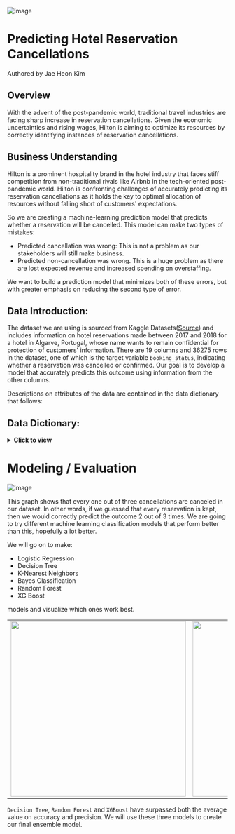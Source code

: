 ![image](https://user-images.githubusercontent.com/122312679/224463306-25ef0c20-006a-49f7-bb80-1553a6b01af4.png)

# Predicting Hotel Reservation Cancellations
Authored by Jae Heon Kim
## Overview
With the advent of the post-pandemic world, traditional travel industries are facing sharp increase in reservation cancellations. Given the economic uncertainties and rising wages, Hilton is aiming to optimize its resources by correctly identifying instances of reservation cancellations.
## Business Understanding
Hilton is a prominent hospitality brand in the hotel industry that faces stiff competition from non-traditional rivals like Airbnb in the tech-oriented post-pandemic world. Hilton is confronting challenges of accurately predicting its reservation cancellations as it holds the key to optimal allocation of resources without falling short of customers' expectations. 


So we are creating a machine-learning prediction model that predicts whether a reservation will be cancelled. This model can make two types of mistakes:
- Predicted cancellation was wrong: This is not a problem as our stakeholders will still make business.
- Predicted non-cancellation was wrong. This is a huge problem as there are lost expected revenue and increased spending on overstaffing.

We want to build a prediction model that minimizes both of these errors, but with greater emphasis on reducing the second type of error.

## Data Introduction:

The dataset we are using is sourced from Kaggle Datasets([Source](https://www.kaggle.com/datasets/ahsan81/hotel-reservations-classification-dataset "source")) and includes information on hotel reservations made between 2017 and 2018 for a hotel in Algarve, Portugal, whose name wants to remain confidential for protection of customers' information. There are 19 columns and 36275 rows in the dataset, one of which is the target variable `booking_status`, indicating whether a reservation was cancelled or confirmed. Our goal is to develop a model that accurately predicts this outcome using information from the other columns.

Descriptions on attributes of the data are contained in the data dictionary that follows:

## Data Dictionary:
<details>
  <summary><strong>Click to view</strong></summary>
  
`Booking_ID`: unique identifier of each booking

`no_of_adults`: Number of adults

`no_of_children`: Number of Children

`no_of_weekend_nights`: Number of weekend nights (Saturday or Sunday) the guest stayed or booked to stay at the hotel

`no_of_week_nights`: Number of week nights (Monday to Friday) the guest stayed or booked to stay at the hotel

`type_of_meal_plan`: Type of meal plan booked by the customer:

`required_car_parking_space`: Does the customer require a car parking space? (0 - No, 1- Yes)

`room_type_reserved`: Type of room reserved by the customer. The values are ciphered (encoded) by INN Hotels.

`lead_time`: Number of days between the date of booking and the arrival date

`arrival_year`: Year of arrival date

`arrival_month`: Month of arrival date

`arrival_date`: Date of the month

`market_segment_type`: Market segment designation.

`repeated_guest`: Is the customer a repeated guest? (0 - No, 1- Yes)

`no_of_previous_cancellations`: Number of previous bookings that were canceled by the customer prior to the current booking

`no_of_previous_bookings_not_canceled`: Number of previous bookings not canceled by the customer prior to the current booking

`avg_price_per_room`: Average price per day of the reservation; prices of the rooms are dynamic. (in euros)

`no_of_special_requests`: Total number of special requests made by the customer (e.g. high floor, view from the room, etc)

`booking_status`: Flag indicating if the booking was canceled or not.

</details>

# Modeling / Evaluation

![image](https://user-images.githubusercontent.com/122312679/224463819-288f133c-796a-402e-a1f7-6601fb15d295.png)

This graph shows that every one out of three cancellations are canceled in our dataset. In other words, if we guessed that every reservation is kept, then we would correctly predict the outcome 2 out of 3 times. We are going to try different machine learning classification models that perform better than this, hopefully a lot better.

We will go on to make:
- Logistic Regression
- Decision Tree
- K-Nearest Neighbors
- Bayes Classification
- Random Forest
- XG Boost

models and visualize which ones work best.

<table>
  <tr>
    <td align="center"><img src="https://user-images.githubusercontent.com/122312679/224464305-df7dd192-72ec-468a-9757-27c34bdd0000.png" width="400px"></td>
    <td align="center"><img src="https://user-images.githubusercontent.com/122312679/224464314-69245ce2-77ef-47fb-85c5-326787d30a2e.png" width="400px"></td>
  </tr>
</table>

`Decision Tree`, `Random Forest` and `XGBoost` have surpassed both the average value on accuracy and precision. We will use these three models to create our final ensemble model.
